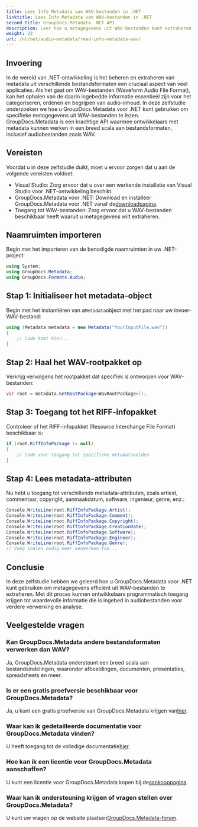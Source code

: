 ```yaml
---
title: Lees Info Metadata van WAV-bestanden in .NET
linktitle: Lees Info Metadata van WAV-bestanden in .NET
second_title: GroupDocs.Metadata .NET API
description: Leer hoe u metagegevens uit WAV-bestanden kunt extraheren met GroupDocs.Metadata voor .NET. Duik in deze stapsgewijze zelfstudie om metagegevens te gebruiken voor het beheer van audiobestanden.
weight: 22
url: /nl/net/audio-metadata/read-info-metadata-wav/
---
```

## Invoering
In de wereld van .NET-ontwikkeling is het beheren en extraheren van metadata uit verschillende bestandsformaten een cruciaal aspect van veel applicaties. Als het gaat om WAV-bestanden (Waveform Audio File Format), kan het ophalen van de daarin ingebedde informatie essentieel zijn voor het categoriseren, ordenen en begrijpen van audio-inhoud.
In deze zelfstudie onderzoeken we hoe u GroupDocs.Metadata voor .NET kunt gebruiken om specifieke metagegevens uit WAV-bestanden te lezen. GroupDocs.Metadata is een krachtige API waarmee ontwikkelaars met metadata kunnen werken in een breed scala aan bestandsformaten, inclusief audiobestanden zoals WAV.
## Vereisten
Voordat u in deze zelfstudie duikt, moet u ervoor zorgen dat u aan de volgende vereisten voldoet:
- Visual Studio: Zorg ervoor dat u over een werkende installatie van Visual Studio voor .NET-ontwikkeling beschikt.
-  GroupDocs.Metadata voor .NET: Download en installeer GroupDocs.Metadata voor .NET vanaf de[downloadpagina](https://releases.groupdocs.com/metadata/net/).
- Toegang tot WAV-bestanden: Zorg ervoor dat u WAV-bestanden beschikbaar heeft waaruit u metagegevens wilt extraheren.

## Naamruimten importeren
Begin met het importeren van de benodigde naamruimten in uw .NET-project:
```csharp
using System;
using GroupDocs.Metadata;
using GroupDocs.Formats.Audio;
```
## Stap 1: Initialiseer het metadata-object
 Begin met het instantiëren van a`Metadata`object met het pad naar uw invoer-WAV-bestand:
```csharp
using (Metadata metadata = new Metadata("YourInputFile.wav"))
{
    // Code komt hier...
}
```
## Stap 2: Haal het WAV-rootpakket op
Verkrijg vervolgens het rootpakket dat specifiek is ontworpen voor WAV-bestanden:
```csharp
var root = metadata.GetRootPackage<WavRootPackage>();
```
## Stap 3: Toegang tot het RIFF-infopakket
Controleer of het RIFF-infopakket (Resource Interchange File Format) beschikbaar is:
```csharp
if (root.RiffInfoPackage != null)
{
    // Code voor toegang tot specifieke metadatavelden
}
```
## Stap 4: Lees metadata-attributen
Nu hebt u toegang tot verschillende metadata-attributen, zoals artiest, commentaar, copyright, aanmaakdatum, software, ingenieur, genre, enz.:
```csharp
Console.WriteLine(root.RiffInfoPackage.Artist);
Console.WriteLine(root.RiffInfoPackage.Comment);
Console.WriteLine(root.RiffInfoPackage.Copyright);
Console.WriteLine(root.RiffInfoPackage.CreationDate);
Console.WriteLine(root.RiffInfoPackage.Software);
Console.WriteLine(root.RiffInfoPackage.Engineer);
Console.WriteLine(root.RiffInfoPackage.Genre);
// Voeg indien nodig meer kenmerken toe...
```

## Conclusie
In deze zelfstudie hebben we geleerd hoe u GroupDocs.Metadata voor .NET kunt gebruiken om metagegevens efficiënt uit WAV-bestanden te extraheren. Met dit proces kunnen ontwikkelaars programmatisch toegang krijgen tot waardevolle informatie die is ingebed in audiobestanden voor verdere verwerking en analyse.

## Veelgestelde vragen
### Kan GroupDocs.Metadata andere bestandsformaten verwerken dan WAV?
Ja, GroupDocs.Metadata ondersteunt een breed scala aan bestandsindelingen, waaronder afbeeldingen, documenten, presentaties, spreadsheets en meer.
### Is er een gratis proefversie beschikbaar voor GroupDocs.Metadata?
 Ja, u kunt een gratis proefversie van GroupDocs.Metadata krijgen van[hier](https://releases.groupdocs.com/).
### Waar kan ik gedetailleerde documentatie voor GroupDocs.Metadata vinden?
 U heeft toegang tot de volledige documentatie[hier](https://tutorials.groupdocs.com/metadata/net/).
### Hoe kan ik een licentie voor GroupDocs.Metadata aanschaffen?
 U kunt een licentie voor GroupDocs.Metadata kopen bij de[aankooppagina](https://purchase.groupdocs.com/buy).
### Waar kan ik ondersteuning krijgen of vragen stellen over GroupDocs.Metadata?
 U kunt uw vragen op de website plaatsen[GroupDocs.Metadata-forum](https://forum.groupdocs.com/c/metadata/14).